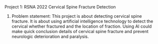 Project 1: RSNA 2022 Cervical Spine Fracture Detection
1. Problem statement: 
This project is about detecting cervical spine fracture. It is about using artificial intelligence technology to detect the cervical whether fractured and the location of fraction. Using AI could make quick conclusion details of cervical spine fracture and prevent neurologic deterioration and paralysis.
